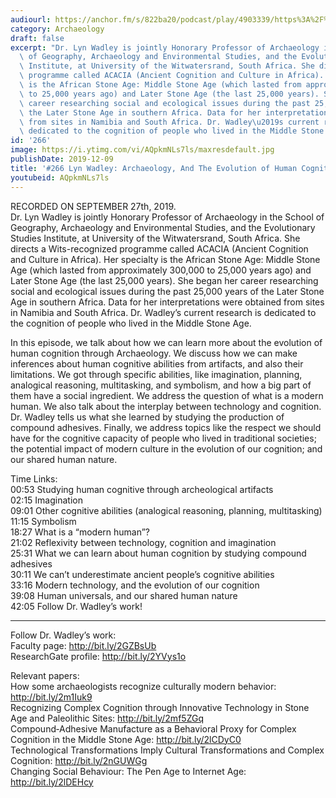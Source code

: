 ```yaml
---
audiourl: https://anchor.fm/s/822ba20/podcast/play/4903339/https%3A%2F%2Fd3ctxlq1ktw2nl.cloudfront.net%2Fproduction%2F2019-8-27%2F25123224-44100-2-894b229080166.m4a
category: Archaeology
draft: false
excerpt: "Dr. Lyn Wadley is jointly Honorary Professor of Archaeology in the School\
  \ of Geography, Archaeology and Environmental Studies, and the Evolutionary Studies\
  \ Institute, at University of the Witwatersrand, South Africa. She directs a Wits-recognized\
  \ programme called ACACIA (Ancient Cognition and Culture in Africa). Her specialty\
  \ is the African Stone Age: Middle Stone Age (which lasted from approximately 300,000\
  \ to 25,000 years ago) and Later Stone Age (the last 25,000 years). She began her\
  \ career researching social and ecological issues during the past 25,000 years of\
  \ the Later Stone Age in southern Africa. Data for her interpretations were obtained\
  \ from sites in Namibia and South Africa. Dr. Wadley\u2019s current research is\
  \ dedicated to the cognition of people who lived in the Middle Stone Age."
id: '266'
image: https://i.ytimg.com/vi/AQpkmNLs7ls/maxresdefault.jpg
publishDate: 2019-12-09
title: '#266 Lyn Wadley: Archaeology, And The Evolution of Human Cognition'
youtubeid: AQpkmNLs7ls
---
```

<div class="timelinks">

RECORDED ON SEPTEMBER 27th, 2019.  
Dr. Lyn Wadley is jointly Honorary Professor of Archaeology in the School of Geography, Archaeology and Environmental Studies, and the Evolutionary Studies Institute, at University of the Witwatersrand, South Africa. She directs a Wits-recognized programme called ACACIA (Ancient Cognition and Culture in Africa). Her specialty is the African Stone Age: Middle Stone Age (which lasted from approximately 300,000 to 25,000 years ago) and Later Stone Age (the last 25,000 years). She began her career researching social and ecological issues during the past 25,000 years of the Later Stone Age in southern Africa. Data for her interpretations were obtained from sites in Namibia and South Africa. Dr. Wadley’s current research is dedicated to the cognition of people who lived in the Middle Stone Age.

In this episode, we talk about how we can learn more about the evolution of human cognition through Archaeology. We discuss how we can make inferences about human cognitive abilities from artifacts, and also their limitations. We got through specific abilities, like imagination, planning, analogical reasoning, multitasking, and symbolism, and how a big part of them have a social ingredient. We address the question of what is a modern human. We also talk about the interplay between technology and cognition. Dr. Wadley tells us what she learned by studying the production of compound adhesives. Finally, we address topics like the respect we should have for the cognitive capacity of people who lived in traditional societies; the potential impact of modern culture in the evolution of our cognition; and our shared human nature.

Time Links:  
<time>00:53</time> Studying human cognitive through archeological artifacts  
<time>02:15</time> Imagination  
<time>09:01</time> Other cognitive abilities (analogical reasoning, planning, multitasking)  
<time>11:15</time> Symbolism  
<time>18:27</time> What is a “modern human”?  
<time>21:02</time> Reflexivity between technology, cognition and imagination  
<time>25:31</time> What we can learn about human cognition by studying compound adhesives  
<time>30:11</time> We can’t underestimate ancient people’s cognitive abilities  
<time>33:16</time> Modern technology, and the evolution of our cognition  
<time>39:08</time> Human universals, and our shared human nature  
<time>42:05</time> Follow Dr. Wadley’s work!

---

Follow Dr. Wadley’s work:  
Faculty page: http://bit.ly/2GZBsUb  
ResearchGate profile: http://bit.ly/2YVys1o

Relevant papers:  
How some archaeologists recognize culturally modern behavior: http://bit.ly/2m1Iuk9  
Recognizing Complex Cognition through Innovative Technology in Stone Age and Paleolithic Sites: http://bit.ly/2mf5ZGq  
Compound‐Adhesive Manufacture as a Behavioral Proxy for Complex Cognition in the Middle Stone Age: http://bit.ly/2lCDyC0  
Technological Transformations Imply Cultural Transformations and Complex Cognition: http://bit.ly/2nGUWGg  
Changing Social Behaviour: The Pen Age to Internet Age: http://bit.ly/2lDEHcy
</div>


